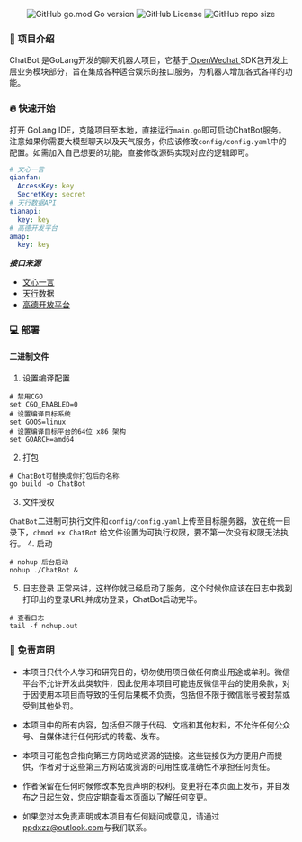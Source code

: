 <div align="center">

![GitHub go.mod Go version](https://img.shields.io/github/go-mod/go-version/ppdxzz/ChatBot?logo=go)
![GitHub License](https://img.shields.io/github/license/ppdxzz/ChatBot?label=License&color=red)
![GitHub repo size](https://img.shields.io/github/repo-size/ppdxzz/ChatBot?label=Size&color=green)

</div>

### 📖 项目介绍
ChatBot 是GoLang开发的聊天机器人项目，它基于<a href="https://github.com/eatmoreapple/openwechat"> OpenWechat </a>SDK包开发上层业务模块部分，旨在集成各种适合娱乐的接口服务，为机器人增加各式各样的功能。


### 🔥 快速开始
打开 GoLang IDE，克隆项目至本地，直接运行`main.go`即可启动ChatBot服务。注意如果你需要大模型聊天以及天气服务，你应该修改`config/config.yaml`中的配置。如需加入自己想要的功能，直接修改源码实现对应的逻辑即可。
```yaml
# 文心一言
qianfan:
  AccessKey: key
  SecretKey: secret
# 天行数据API
tianapi:
  key: key
# 高德开发平台
amap:
  key: key
```
***接口来源***
- <a href="https://developer.baidu.com/">文心一言</a>
- <a href="https://www.tianapi.com/">天行数据</a>
- <a href="https://lbs.amap.com/">高德开放平台</a>


### 💻 部署
#### 二进制文件
1. 设置编译配置
```shell
# 禁用CGO
set CGO_ENABLED=0
# 设置编译目标系统
set GOOS=linux
# 设置编译目标平台的64位 x86 架构
set GOARCH=amd64
```
2. 打包
```shell
# ChatBot可替换成你打包后的名称
go build -o ChatBot
```
3. 文件授权

`ChatBot`二进制可执行文件和`config/config.yaml`上传至目标服务器，放在统一目录下，`chmod +x ChatBot` 给文件设置为可执行权限，要不第一次没有权限无法执行。
4. 启动
```shell
# nohup 后台启动
nohup ./ChatBot &
```
5. 日志登录
正常来讲，这样你就已经启动了服务，这个时候你应该在日志中找到打印出的登录URL并成功登录，ChatBot启动完毕。
```shell
# 查看日志
tail -f nohup.out
```


### 📣 免责声明
- 本项目只供个人学习和研究目的，切勿使用项目做任何商业用途或牟利。微信平台不允许开发此类软件，因此使用本项目可能违反微信平台的使用条款，对于因使用本项目而导致的任何后果概不负责，包括但不限于微信账号被封禁或受到其他处罚。

- 本项目中的所有内容，包括但不限于代码、文档和其他材料，不允许任何公众号、自媒体进行任何形式的转载、发布。

- 本项目可能包含指向第三方网站或资源的链接。这些链接仅为方便用户而提供，作者对于这些第三方网站或资源的可用性或准确性不承担任何责任。

- 作者保留在任何时候修改本免责声明的权利。变更将在本页面上发布，并自发布之日起生效，您应定期查看本页面以了解任何变更。

- 如果您对本免责声明或本项目有任何疑问或意见，请通过<a href="mailto:ppdxzz@outlook.com">ppdxzz@outlook.com</a>与我们联系。

